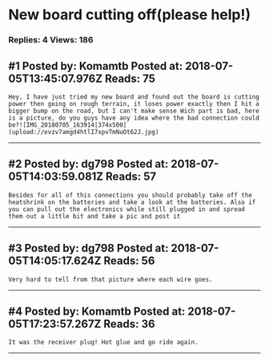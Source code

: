 # New board cutting off(please help!)

### Replies: 4 Views: 186

## \#1 Posted by: Komamtb Posted at: 2018-07-05T13:45:07.976Z Reads: 75

```
Hey, I have just tried my new board and found out the board is cutting power then going on rough terrain, it loses power exactly then I hit a bigger bump on the road, but I can't make sense Wich part is bad, here is a picture, do you guys have any idea where the bad connection could be?![IMG_20180705_163914|374x500](upload://evzv7amgd4htlI7xpvTmNuOt62J.jpg)
```

---
## \#2 Posted by: dg798 Posted at: 2018-07-05T14:03:59.081Z Reads: 57

```
Besides for all of this connections you should probably take off the heatshrink on the batteries and take a look at the batteries. Also if you can pull out the electronics while still plugged in and spread them out a little bit and take a pic and post it
```

---
## \#3 Posted by: dg798 Posted at: 2018-07-05T14:05:17.624Z Reads: 56

```
Very hard to tell from that picture where each wire goes.
```

---
## \#4 Posted by: Komamtb Posted at: 2018-07-05T17:23:57.267Z Reads: 36

```
It was the receiver plug! Hot glue and go ride again.
```

---
